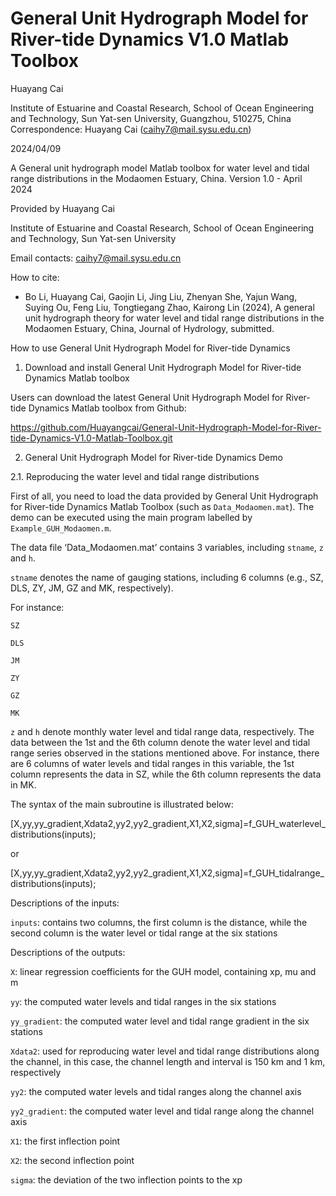 # General Unit Hydrograph Model for River-tide Dynamics V1.0 Matlab Toolbox


Huayang Cai

Institute of Estuarine and Coastal Research, School of Ocean Engineering and Technology, Sun Yat-sen University, Guangzhou, 510275, China
Correspondence: Huayang Cai (caihy7@mail.sysu.edu.cn)

2024/04/09


A General unit hydrograph model Matlab toolbox for water level and tidal range distributions in the Modaomen Estuary, China.
Version 1.0 - April 2024

Provided by Huayang Cai

Institute of Estuarine and Coastal Research, School of Ocean Engineering and Technology, Sun Yat-sen University

Email contacts: caihy7@mail.sysu.edu.cn

How to cite:

- Bo Li, Huayang Cai, Gaojin Li, Jing Liu, Zhenyan She, Yajun Wang, Suying Ou, Feng Liu, Tongtiegang Zhao, Kairong Lin (2024), A general unit hydrograph theory for water level and tidal range distributions in the Modaomen Estuary, China, Journal of Hydrology, submitted.

How to use General Unit Hydrograph Model for River-tide Dynamics 

1.	Download and install General Unit Hydrograph Model for River-tide Dynamics Matlab toolbox

Users can download the latest General Unit Hydrograph Model for River-tide Dynamics Matlab toolbox from Github:

https://github.com/Huayangcai/General-Unit-Hydrograph-Model-for-River-tide-Dynamics-V1.0-Matlab-Toolbox.git

2.	General Unit Hydrograph Model for River-tide Dynamics Demo

2.1.	Reproducing the water level and tidal range distributions

First of all, you need to load the data provided by General Unit Hydrograph for River-tide Dynamics Matlab Toolbox (such as `Data_Modaomen.mat`). The demo can be executed using the main program labelled by `Example_GUH_Modaomen.m`.

The data file ‘Data_Modaomen.mat’ contains 3 variables, including `stname`, `z` and `h`. 

`stname` denotes the name of gauging stations, including 6 columns (e.g., SZ, DLS, ZY, JM, GZ and MK, respectively). 

For instance:

`SZ`

`DLS`

`JM`

`ZY`

`GZ`

`MK`

`z` and `h` denote monthly water level and tidal range data, respectively. The data between the 1st and the 6th column denote the water level and tidal range series observed in the stations mentioned above. For instance, there are 6 columns of water levels and tidal ranges in this variable, the 1st column represents the data in SZ, while the 6th column represents the data in MK.

The syntax of the main subroutine is illustrated below:


[X,yy,yy_gradient,Xdata2,yy2,yy2_gradient,X1,X2,sigma]=f_GUH_waterlevel_distributions(inputs);

or


[X,yy,yy_gradient,Xdata2,yy2,yy2_gradient,X1,X2,sigma]=f_GUH_tidalrange_distributions(inputs);


Descriptions of the inputs:

`inputs`: contains two columns, the first column is the distance, while the second column is the water level or tidal range at the six stations

Descriptions of the outputs:

`X`: linear regression coefficients for the GUH model, containing xp, mu and m

`yy`: the computed water levels and tidal ranges in the six stations

`yy_gradient`: the computed water level and tidal range gradient in the six stations

`Xdata2`: used for reproducing water level and tidal range distributions along the channel, in this case, the channel length and interval is 150 km and 1 km, respectively

`yy2`: the computed water levels and tidal ranges along the channel axis

`yy2_gradient`: the computed water level and tidal range along the channel axis

`X1`: the first inflection point

`X2`: the second inflection point

`sigma`: the deviation of the two inflection points to the xp

